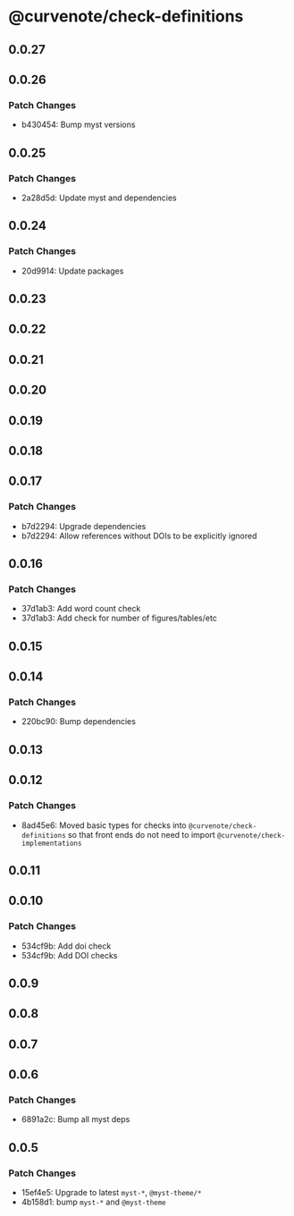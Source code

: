 # @curvenote/check-definitions

## 0.0.27

## 0.0.26

### Patch Changes

- b430454: Bump myst versions

## 0.0.25

### Patch Changes

- 2a28d5d: Update myst and dependencies

## 0.0.24

### Patch Changes

- 20d9914: Update packages

## 0.0.23

## 0.0.22

## 0.0.21

## 0.0.20

## 0.0.19

## 0.0.18

## 0.0.17

### Patch Changes

- b7d2294: Upgrade dependencies
- b7d2294: Allow references without DOIs to be explicitly ignored

## 0.0.16

### Patch Changes

- 37d1ab3: Add word count check
- 37d1ab3: Add check for number of figures/tables/etc

## 0.0.15

## 0.0.14

### Patch Changes

- 220bc90: Bump dependencies

## 0.0.13

## 0.0.12

### Patch Changes

- 8ad45e6: Moved basic types for checks into `@curvenote/check-definitions` so that front ends do not need to import `@curvenote/check-implementations`

## 0.0.11

## 0.0.10

### Patch Changes

- 534cf9b: Add doi check
- 534cf9b: Add DOI checks

## 0.0.9

## 0.0.8

## 0.0.7

## 0.0.6

### Patch Changes

- 6891a2c: Bump all myst deps

## 0.0.5

### Patch Changes

- 15ef4e5: Upgrade to latest `myst-*`, `@myst-theme/*`
- 4b158d1: bump `myst-*` and `@myst-theme`
